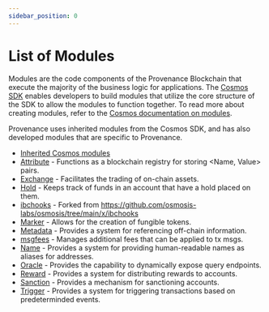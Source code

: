 ```yaml
---
sidebar_position: 0
---
```


# List of Modules

Modules are the code components of the Provenance Blockchain that execute the majority of the business logic for applications. The [Cosmos SDK](https://docs.cosmos.network/v0.47) enables developers to build modules that utilize the core structure of the SDK to allow the modules to function together. To read more about creating modules, refer to the [Cosmos documentation on modules](https://docs.cosmos.network/v0.47/building-modules/intro).

Provenance uses inherited modules from the Cosmos SDK, and has also developed modules that are specific to Provenance.

* [Inherited Cosmos modules](https://docs.cosmos.network/v0.47/build/modules)
* [Attribute](./attribute/README.md) - Functions as a blockchain registry for storing \<Name, Value\> pairs.
* [Exchange](./exchange/README.md) - Facilitates the trading of on-chain assets.
* [Hold](./hold/README.md) - Keeps track of funds in an account that have a hold placed on them.
* [ibchooks](./ibchooks/README.md) - Forked from https://github.com/osmosis-labs/osmosis/tree/main/x/ibchooks
* [Marker](./marker/README.md) - Allows for the creation of fungible tokens.
* [Metadata](./metadata/README.md) - Provides a system for referencing off-chain information.
* [msgfees](./msgfees/README.md) - Manages additional fees that can be applied to tx msgs.
* [Name](./name/README.md) - Provides a system for providing human-readable names as aliases for addresses.
* [Oracle](./oracle/README.md) - Provides the capability to dynamically expose query endpoints.
* [Reward](./reward/README.md) - Provides a system for distributing rewards to accounts.
* [Sanction](./sanction/spec/README.md) - Provides a mechanism for sanctioning accounts.
* [Trigger](./trigger/README.md) - Provides a system for triggering transactions based on predeterminded events.
